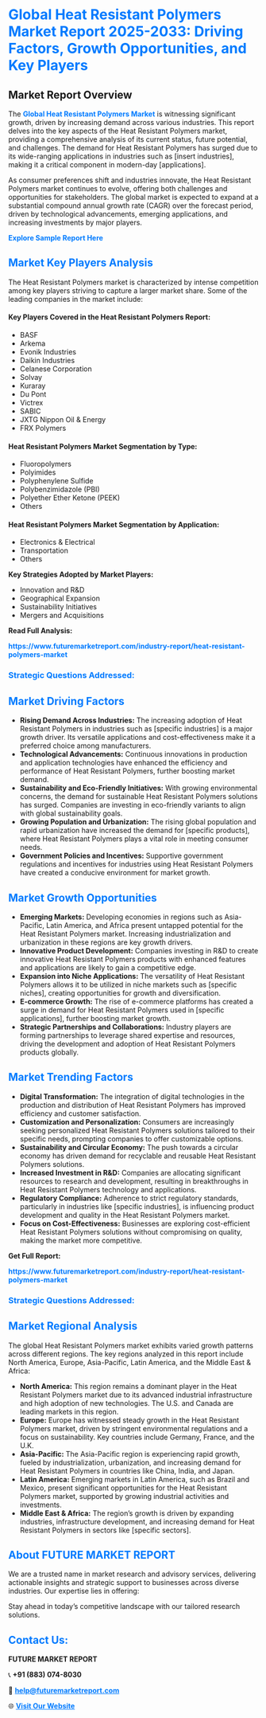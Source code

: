 <h1 style="color: #007BFF;">Global Heat Resistant Polymers Market Report 2025-2033: Driving Factors, Growth Opportunities, and Key Players</h1>

<section id="overview">
<h2>Market Report Overview</h2>
<p>The <a href="https://www.futuremarketreport.com/industry-report/heat-resistant-polymers-market" style="color: #007BFF; text-decoration: none;"><strong>Global Heat Resistant Polymers Market</strong></a> is witnessing significant growth, driven by increasing demand across various industries. This report delves into the key aspects of the Heat Resistant Polymers market, providing a comprehensive analysis of its current status, future potential, and challenges. The demand for Heat Resistant Polymers has surged due to its wide-ranging applications in industries such as [insert industries], making it a critical component in modern-day [applications].</p>
<p>As consumer preferences shift and industries innovate, the Heat Resistant Polymers market continues to evolve, offering both challenges and opportunities for stakeholders. The global market is expected to expand at a substantial compound annual growth rate (CAGR) over the forecast period, driven by technological advancements, emerging applications, and increasing investments by major players.</p>
</section>

<section id="overview">
<p><a href="https://www.futuremarketreport.com/request-sample/reportId=89682" style="color: #007BFF; text-decoration: none;"><strong>Explore Sample Report Here</strong></a></p>
</section>

<section id="key-players">
<h2 style="color: #007BFF;">Market Key Players Analysis</h2>
<p>The Heat Resistant Polymers market is characterized by intense competition among key players striving to capture a larger market share. Some of the leading companies in the market include:</p>
<h4>Key Players Covered in the Heat Resistant Polymers Report:</h4>
<ul><li>BASF</li><li>Arkema</li><li>Evonik Industries</li><li>Daikin Industries</li><li>Celanese Corporation</li><li>Solvay</li><li>Kuraray</li><li>Du Pont</li><li>Victrex</li><li>SABIC</li><li>JXTG Nippon Oil &amp; Energy</li><li>FRX Polymers</li></ul>
<h4>Heat Resistant Polymers Market Segmentation by Type:</h4>
<ul><li>Fluoropolymers</li><li>Polyimides</li><li>Polyphenylene Sulfide</li><li>Polybenzimidazole (PBI)</li><li>Polyether Ether Ketone (PEEK)</li><li>Others</li></ul>

<h4>Heat Resistant Polymers Market Segmentation by Application:</h4>
<ul><li>Electronics &amp; Electrical</li><li>Transportation</li><li>Others</li></ul>
<p><strong>Key Strategies Adopted by Market Players:</strong></p>
<ul>
<li>Innovation and R&D</li>
<li>Geographical Expansion</li>
<li>Sustainability Initiatives</li>
<li>Mergers and Acquisitions</li>
</ul>
</section>

<section>
<p><strong>Read Full Analysis: </strong></p><a href="https://www.futuremarketreport.com/industry-report/heat-resistant-polymers-market" style="color: #007BFF; text-decoration: none;"><strong>https://www.futuremarketreport.com/industry-report/heat-resistant-polymers-market</strong></a>
<h3 style="color: #007BFF;">Strategic Questions Addressed:</h3>
</section>

<section id="driving-factors">
<h2 style="color: #007BFF;">Market Driving Factors</h2>
<ul>
<li><strong>Rising Demand Across Industries:</strong> The increasing adoption of Heat Resistant Polymers in industries such as [specific industries] is a major growth driver. Its versatile applications and cost-effectiveness make it a preferred choice among manufacturers.</li>
<li><strong>Technological Advancements:</strong> Continuous innovations in production and application technologies have enhanced the efficiency and performance of Heat Resistant Polymers, further boosting market demand.</li>
<li><strong>Sustainability and Eco-Friendly Initiatives:</strong> With growing environmental concerns, the demand for sustainable Heat Resistant Polymers solutions has surged. Companies are investing in eco-friendly variants to align with global sustainability goals.</li>
<li><strong>Growing Population and Urbanization:</strong> The rising global population and rapid urbanization have increased the demand for [specific products], where Heat Resistant Polymers plays a vital role in meeting consumer needs.</li>
<li><strong>Government Policies and Incentives:</strong> Supportive government regulations and incentives for industries using Heat Resistant Polymers have created a conducive environment for market growth.</li>
</ul>
</section>

<section id="growth-opportunities">
<h2 style="color: #007BFF;">Market Growth Opportunities</h2>
<ul>
<li><strong>Emerging Markets:</strong> Developing economies in regions such as Asia-Pacific, Latin America, and Africa present untapped potential for the Heat Resistant Polymers market. Increasing industrialization and urbanization in these regions are key growth drivers.</li>
<li><strong>Innovative Product Development:</strong> Companies investing in R&D to create innovative Heat Resistant Polymers products with enhanced features and applications are likely to gain a competitive edge.</li>
<li><strong>Expansion into Niche Applications:</strong> The versatility of Heat Resistant Polymers allows it to be utilized in niche markets such as [specific niches], creating opportunities for growth and diversification.</li>
<li><strong>E-commerce Growth:</strong> The rise of e-commerce platforms has created a surge in demand for Heat Resistant Polymers used in [specific applications], further boosting market growth.</li>
<li><strong>Strategic Partnerships and Collaborations:</strong> Industry players are forming partnerships to leverage shared expertise and resources, driving the development and adoption of Heat Resistant Polymers products globally.</li>
</ul>
</section>

<section id="trending-factors">
<h2 style="color: #007BFF;">Market Trending Factors</h2>
<ul>
<li><strong>Digital Transformation:</strong> The integration of digital technologies in the production and distribution of Heat Resistant Polymers has improved efficiency and customer satisfaction.</li>
<li><strong>Customization and Personalization:</strong> Consumers are increasingly seeking personalized Heat Resistant Polymers solutions tailored to their specific needs, prompting companies to offer customizable options.</li>
<li><strong>Sustainability and Circular Economy:</strong> The push towards a circular economy has driven demand for recyclable and reusable Heat Resistant Polymers solutions.</li>
<li><strong>Increased Investment in R&D:</strong> Companies are allocating significant resources to research and development, resulting in breakthroughs in Heat Resistant Polymers technology and applications.</li>
<li><strong>Regulatory Compliance:</strong> Adherence to strict regulatory standards, particularly in industries like [specific industries], is influencing product development and quality in the Heat Resistant Polymers market.</li>
<li><strong>Focus on Cost-Effectiveness:</strong> Businesses are exploring cost-efficient Heat Resistant Polymers solutions without compromising on quality, making the market more competitive.</li>
</ul>
</section>

<section>
<p><strong>Get Full Report: </strong></p><a href="https://www.futuremarketreport.com/industry-report/heat-resistant-polymers-market" style="color: #007BFF; text-decoration: none;"><strong>https://www.futuremarketreport.com/industry-report/heat-resistant-polymers-market</strong></a>
<h3 style="color: #007BFF;">Strategic Questions Addressed:</h3>
</section>


<section id="regional-analysis">
<h2 style="color: #007BFF;">Market Regional Analysis</h2>
<p>The global Heat Resistant Polymers market exhibits varied growth patterns across different regions. The key regions analyzed in this report include North America, Europe, Asia-Pacific, Latin America, and the Middle East & Africa:</p>
<ul>
<li><strong>North America:</strong> This region remains a dominant player in the Heat Resistant Polymers market due to its advanced industrial infrastructure and high adoption of new technologies. The U.S. and Canada are leading markets in this region.</li>
<li><strong>Europe:</strong> Europe has witnessed steady growth in the Heat Resistant Polymers market, driven by stringent environmental regulations and a focus on sustainability. Key countries include Germany, France, and the U.K.</li>
<li><strong>Asia-Pacific:</strong> The Asia-Pacific region is experiencing rapid growth, fueled by industrialization, urbanization, and increasing demand for Heat Resistant Polymers in countries like China, India, and Japan.</li>
<li><strong>Latin America:</strong> Emerging markets in Latin America, such as Brazil and Mexico, present significant opportunities for the Heat Resistant Polymers market, supported by growing industrial activities and investments.</li>
<li><strong>Middle East & Africa:</strong> The region’s growth is driven by expanding industries, infrastructure development, and increasing demand for Heat Resistant Polymers in sectors like [specific sectors].</li>
</ul>
</section>

<footer>
<h2 style="color: #007BFF;">About FUTURE MARKET REPORT</h2>
<p>We are a trusted name in market research and advisory services, delivering actionable insights and strategic support to businesses across diverse industries. Our expertise lies in offering:</p>

<p>Stay ahead in today’s competitive landscape with our tailored research solutions.</p>

<h2 style="color: #007BFF;">Contact Us:</h2>
<p><strong>FUTURE MARKET REPORT</strong></p>
<p>📞 <strong>+91 (883) 074-8030</strong></p>
<p>📧 <strong><a href="mailto:help@futuremarketreport.com" style="color: #007BFF;">help@futuremarketreport.com</a></strong></p>
<p>🌐 <strong><a href="https://www.futuremarketreport.com/" style="color: #007BFF;">Visit Our Website</a></strong></p>
</footer>